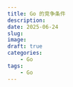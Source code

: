 ```yaml
---
title: Go 的竞争条件
description: 
date: 2025-06-24
slug: 
image: 
draft: true
categories:
    - Go
tags:
    - Go
---
```


